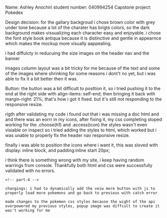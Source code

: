 Name: Ashley Anochiri
student number: 040994254
Capstone project: Pokedex

Design decision: for the gallary backgroud i chose brown color with grey under tone because a lot of the charater has brigts colors, so the dark background makes vissualizing each character easy and enjoyable.
i chose the font style book antiqua because it is distinctive and gentle in appearnce which makes the mockup more visually aappealing.

<!-- part 3 -->
i had diffulcty in reducuing the size images on the header nav and the banner

images column layout was a bit tricky for me because of the text and some of the images where shrinking for some reasons i dont't no yet, but i was able to fix it a bit better then it was.

Button: the button was a bit difficult to posttion it, so i tried pushing it to the end at the right side with align-items: self-end; then bringing it back with margin-right: 21%; that's how i got it fixed. but it's still not responding to the responsive resize.

rigth after validating my code i found out that i was missing a doc html and and there was an eorrr in my icons, after fixing it, my css completing stoped working for the .choose(h1) and .access(icon) the styles wasn't even visiable on inspect so i tried adding the styles to html, which worked but i was unable to properly fix the header nav responsive resize. 

finally i was able to position the icons where i want it, this was sloved with display: inline block, and padding:inline start 20px;

i think there is something wrong with my site, i keep having random warrings from console.
    Thankfully both html and css were successfully validated with no errors.

    <!-- part-4 -->

    changings: i had to dynamically add the veiw more button with js to properly load more pokemons and go back to previous with catch error

    made changes to the pokemon css styles because the wight of the api overpowered my previous styles, popup image was diffcult to create it was't working for me